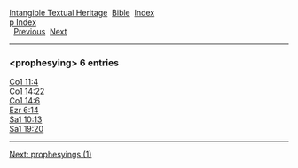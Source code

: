 [Intangible Textual Heritage](../../index)  [Bible](../index) 
[Index](index)   
[p Index](_p_)  
  [Previous](c08907)  [Next](c08909) 

------------------------------------------------------------------------

### &lt;prophesying&gt; 6 entries

[Co1 11:4](../kjv/co1011.htm#004)  
[Co1 14:22](../kjv/co1014.htm#022)  
[Co1 14:6](../kjv/co1014.htm#006)  
[Ezr 6:14](../kjv/ezr006.htm#014)  
[Sa1 10:13](../kjv/sa1010.htm#013)  
[Sa1 19:20](../kjv/sa1019.htm#020)  

------------------------------------------------------------------------

[Next: prophesyings (1)](c08909)
